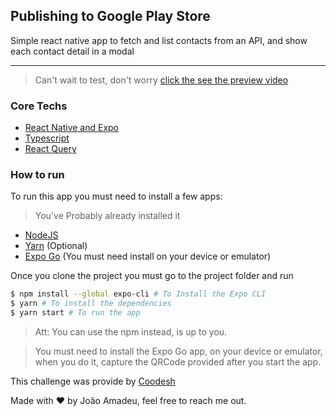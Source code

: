 

## Publishing to Google Play Store

Simple react native app to fetch and list contacts from an API, and show each contact detail in a modal
<hr>

> Can't wait to test, don't worry [click the see the preview video](https://www.youtube.com/watch?v=vCNjQeLfrVA&list=PLshvYX7dmlaiCBAFUWxBwyLQaYbIaow9b&index=3)

### Core Techs
- [React Native and Expo](https://expo.dev/)
- [Typescript](https://www.typescriptlang.org/)
- [React Query](https://react-query.tanstack.com/)

### How to run

To run this app you must need to install a few apps:

>You've Probably already installed it

- [NodeJS](https://nodejs.org/en/)
- [Yarn](https://yarnpkg.com/) (Optional)
- [Expo Go](https://expo.dev/client) (You must need install on your device or emulator)

Once you clone the project you must go to the project folder and run

```bash
$ npm install --global expo-cli # To Install the Expo CLI
$ yarn # To install the dependencies
$ yarn start # To run the app
```

> Att: You can use the npm instead, is up to you.

> You must need to install the Expo Go app, on your device or emulator, when you do it, capture the QRCode provided after you start the app.

This challenge was provide by [Coodesh](http://coodesh.com/)


Made with :heart: by João Amadeu, feel free to reach me out.
